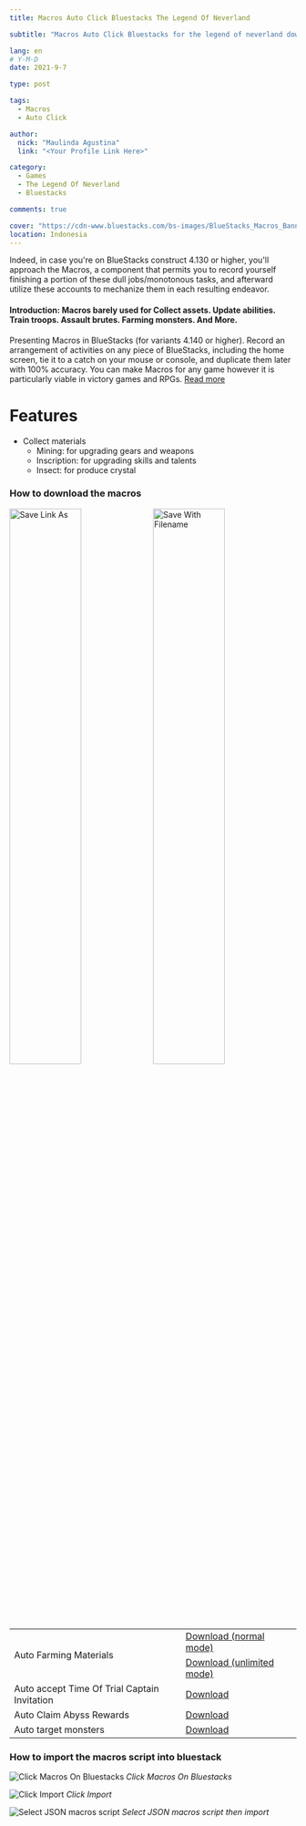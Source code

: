 ```yaml
---
title: Macros Auto Click Bluestacks The Legend Of Neverland

subtitle: "Macros Auto Click Bluestacks for the legend of neverland download"

lang: en
# Y-M-D
date: 2021-9-7

type: post

tags:
  - Macros
  - Auto Click

author:
  nick: "Maulinda Agustina"
  link: "<Your Profile Link Here>"

category:
  - Games
  - The Legend Of Neverland
  - Bluestacks

comments: true

cover: "https://cdn-www.bluestacks.com/bs-images/BlueStacks_Macros_Banner_EN.jpg"
location: Indonesia
---
```


Indeed, in case you're on BlueStacks construct 4.130 or higher, you'll approach the Macros, a component that permits you to record yourself finishing a portion of these dull jobs/monotonous tasks, and afterward utilize these accounts to mechanize them in each resulting endeavor.

#### Introduction: Macros barely used for Collect assets. Update abilities. Train troops. Assault brutes. Farming monsters. And More.
Presenting Macros in BlueStacks (for variants 4.140 or higher). Record an arrangement of activities on any piece of BlueStacks, including the home screen, tie it to a catch on your mouse or console, and duplicate them later with 100% accuracy. You can make Macros for any game however it is particularly viable in victory games and RPGs. [Read more](https://www.bluestacks.com/features/macros.html)

# Features
- Collect materials
  - Mining: for upgrading gears and weapons
  - Inscription: for upgrading skills and talents
  - Insect: for produce crystal

### How to download the macros

<div style="clear:both;"></div>
<div style="width: 100%;">
  <img src="https://user-images.githubusercontent.com/12471057/132330527-d978ef5c-aa2d-4387-bf65-bf817ae66c97.png" width="50%" height="auto" alt="Save Link As" style="display:inline-block;float:left;" />
  <img src="https://user-images.githubusercontent.com/12471057/132330641-d0b6dd99-34b4-42c4-81aa-4be7bddfb4b7.png" width="50%" height="auto" alt="Save With Filename" style="display:inline-block;float:left;" />
</div>
<div style="clear:both;"></div>

<table class="table table-responsive">
  <tr>
    <td rowspan="2">Auto Farming Materials</td>
    <td><a href="Macros/auto%20action%20%5Bn%5D.json">Download (normal mode)</a></td>
  </tr>
  <tr>
    <td><a href="Macros/auto%20action%20%5Bu1%5D.json">Download (unlimited mode)</a></td>
  </tr>
  <tr>
    <td>Auto accept Time Of Trial Captain Invitation</td>
    <td><a href="Macros/auto%20acc%20tt.json">Download</a></td>
  </tr>
  <tr>
    <td>Auto Claim Abyss Rewards</td>
    <td><a href="Macros/auto%20claim%20abyss.json">Download</a></td>
  </tr>
  <tr>
    <td>Auto target monsters</td>
    <td><a href="Macros/auto%20target.json">Download</a></td>
  </tr>
</table>
  
  ### How to import the macros script into bluestack
  ![Click Macros On Bluestacks](https://user-images.githubusercontent.com/12471057/132939380-d9fbf1d7-2cb1-469a-a29b-cf3f1c33084f.png)
  *Click Macros On Bluestacks*
  
  ![Click Import](https://user-images.githubusercontent.com/12471057/132939401-b1a36399-2d91-46bd-82f9-78cb8e65c985.png)
  *Click Import*
  
  ![Select JSON macros script](https://user-images.githubusercontent.com/12471057/132939413-53a2940a-d018-4b04-963c-9968abd6304c.png)
  *Select JSON macros script then import*

